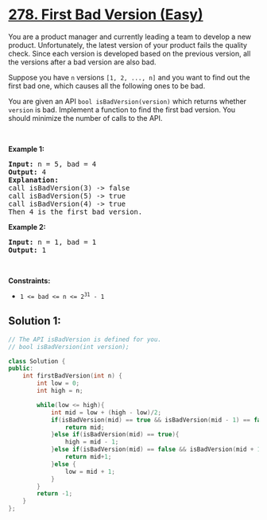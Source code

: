 # [278. First Bad Version (Easy)](https://leetcode.com/problems/first-bad-version/)

<div class="content__u3I1 question-content__JfgR"><div><p>You are a product manager and currently leading a team to develop a new product. Unfortunately, the latest version of your product fails the quality check. Since each version is developed based on the previous version, all the versions after a bad version are also bad.</p>

<p>Suppose you have <code>n</code> versions <code>[1, 2, ..., n]</code> and you want to find out the first bad one, which causes all the following ones to be bad.</p>

<p>You are given an API <code>bool isBadVersion(version)</code> which returns whether <code>version</code> is bad. Implement a function to find the first bad version. You should minimize the number of calls to the API.</p>

<p>&nbsp;</p>
<p><strong>Example 1:</strong></p>

<pre><strong>Input:</strong> n = 5, bad = 4
<strong>Output:</strong> 4
<strong>Explanation:</strong>
call isBadVersion(3) -&gt; false
call isBadVersion(5)&nbsp;-&gt; true
call isBadVersion(4)&nbsp;-&gt; true
Then 4 is the first bad version.
</pre>

<p><strong>Example 2:</strong></p>

<pre><strong>Input:</strong> n = 1, bad = 1
<strong>Output:</strong> 1
</pre>

<p>&nbsp;</p>
<p><strong>Constraints:</strong></p>

<ul>
	<li><code>1 &lt;= bad &lt;= n &lt;= 2<sup>31</sup> - 1</code></li>
</ul>
</div></div>

## **Solution 1:**

```cpp
// The API isBadVersion is defined for you.
// bool isBadVersion(int version);

class Solution {
public:
    int firstBadVersion(int n) {
        int low = 0;
        int high = n;

        while(low <= high){
            int mid = low + (high - low)/2;
            if(isBadVersion(mid) == true && isBadVersion(mid - 1) == false ){
                return mid;
            }else if(isBadVersion(mid) == true){
                high = mid - 1;
            }else if(isBadVersion(mid) == false && isBadVersion(mid + 1) == true ){
                return mid+1;
            }else {
                low = mid + 1;
            }
        }
        return -1;
    }
};
```
